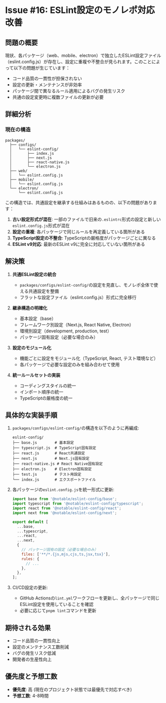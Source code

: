 # Issue #16: ESLint設定のモノレポ対応改善

## 問題の概要

現状、各パッケージ（web、mobile、electron）で独立したESLint設定ファイル（eslint.config.js）が存在し、設定に重複や不整合が見られます。このことによって以下の問題が生じています：

- コード品質の一貫性が担保されない
- 設定の更新・メンテナンスが非効率
- パッケージ間で異なるルール適用によるバグの発生リスク
- 共通の設定変更時に複数ファイルの更新が必要

## 詳細分析

### 現在の構造

```
packages/
  ├── configs/
  │   └── eslint-config/
  │       ├── index.js
  │       ├── next.js
  │       ├── react-native.js
  │       └── electron.js
  ├── web/
  │   └── eslint.config.js
  ├── mobile/
  │   └── eslint.config.js
  └── electron/
      └── eslint.config.js
```

この構造では、共通設定を継承する仕組みはあるものの、以下の問題があります：

1. **古い設定形式が混在**: 一部のファイルで旧来の`.eslintrc`形式の設定と新しい`eslint.config.js`形式が混在
2. **設定の重複**: 各パッケージで同じルールを再定義している箇所がある
3. **TypeScript設定の不整合**: TypeScriptの厳格度がパッケージごとに異なる
4. **ESLint v9対応**: 最新のESLint v9に完全に対応していない箇所がある

## 解決策

1. **共通ESLint設定の統合**
   - `packages/configs/eslint-config/`の設定を見直し、モノレポ全体で使える共通設定を整備
   - フラットな設定ファイル（eslint.config.js）形式に完全移行

2. **継承構造の明確化**
   - 基本設定（base）
   - フレームワーク別設定（Next.js, React Native, Electron）
   - 環境別設定（development, production, test）
   - パッケージ固有設定（必要な場合のみ）

3. **設定のモジュール化**
   - 機能ごとに設定をモジュール化（TypeScript, React, テスト環境など）
   - 各パッケージで必要な設定のみを組み合わせて使用

4. **統一ルールセットの実装**
   - コーディングスタイルの統一
   - インポート順序の統一
   - TypeScriptの厳格度の統一

## 具体的な実装手順

1. `packages/configs/eslint-config/`の構造を以下のように再編成:
   ```
   eslint-config/
   ├── base.js        # 基本設定
   ├── typescript.js  # TypeScript固有設定
   ├── react.js       # React共通設定
   ├── next.js        # Next.js固有設定
   ├── react-native.js # React Native固有設定
   ├── electron.js    # Electron固有設定
   ├── test.js        # テスト用設定
   └── index.js       # エクスポートファイル
   ```

2. 各パッケージの`eslint.config.js`を統一形式に更新:
   ```js
   import base from '@notable/eslint-config/base';
   import typescript from '@notable/eslint-config/typescript';
   import react from '@notable/eslint-config/react';
   import next from '@notable/eslint-config/next';

   export default [
     ...base,
     ...typescript,
     ...react,
     ...next,
     {
       // パッケージ固有の設定（必要な場合のみ）
       files: ['**/*.{js,mjs,cjs,ts,jsx,tsx}'],
       rules: {
         // ...
       },
     },
   ];
   ```

3. CI/CD設定の更新:
   - GitHub Actionsの`lint.yml`ワークフローを更新し、全パッケージで同じESLint設定を使用していることを確認
   - 必要に応じて`pnpm lint`コマンドを更新

## 期待される効果

- コード品質の一貫性向上
- 設定のメンテナンス工数削減
- バグの発生リスク低減
- 開発者の生産性向上

## 優先度と予想工数

- **優先度**: 高 (現在のプロジェクト状態では最優先で対応すべき)
- **予想工数**: 4-8時間 